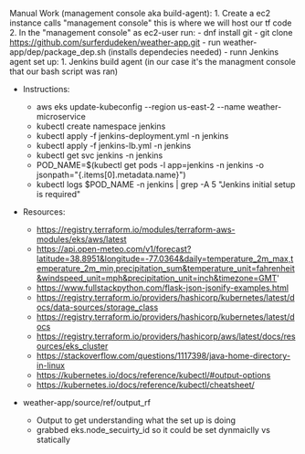 Manual Work (management console aka build-agent): 
    1. Create a ec2 instance calls "management console" this is where we will host our tf code 
    2. In the "management console" as ec2-user run: 
        - dnf install git
        - git clone https://github.com/surferdudeken/weather-app.git
        - run weather-app/dep/package_dep.sh (installs dependecies needed)
        - runn 
Jenkins agent set up: 
    1. Jenkins build agent (in our case it's the managment console that our bash script was ran)

    
        

- Instructions: 
    *  aws eks update-kubeconfig --region us-east-2 --name weather-microservice
    * kubectl create namespace jenkins
    * kubectl apply -f jenkins-deployment.yml -n jenkins
    * kubectl apply -f jenkins-lb.yml -n jenkins
    * kubectl get svc jenkins -n jenkins
    * POD_NAME=$(kubectl get pods -l app=jenkins -n jenkins -o jsonpath="{.items[0].metadata.name}")
    * kubectl logs $POD_NAME -n jenkins | grep -A 5 "Jenkins initial setup is required"

- Resources: 
    - https://registry.terraform.io/modules/terraform-aws-modules/eks/aws/latest
    - https://api.open-meteo.com/v1/forecast?latitude=38.8951&longitude=-77.0364&daily=temperature_2m_max,temperature_2m_min,precipitation_sum&temperature_unit=fahrenheit&windspeed_unit=mph&precipitation_unit=inch&timezone=GMT'
    - https://www.fullstackpython.com/flask-json-jsonify-examples.html
    - https://registry.terraform.io/providers/hashicorp/kubernetes/latest/docs/data-sources/storage_class
    - https://registry.terraform.io/providers/hashicorp/kubernetes/latest/docs
    - https://registry.terraform.io/providers/hashicorp/aws/latest/docs/resources/eks_cluster
    - https://stackoverflow.com/questions/1117398/java-home-directory-in-linux
    - https://kubernetes.io/docs/reference/kubectl/#output-options
    - https://kubernetes.io/docs/reference/kubectl/cheatsheet/


- weather-app/source/ref/output_rf
    - Output to get understanding what the set up is doing
    - grabbed eks.node_secuirty_id so it could be set dynmaiclly vs statically